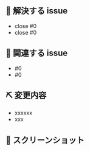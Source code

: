 <!-- Issue 番号がない PR は受け付けません。 -->
<!-- We don't accept PRs which has no Issue ID. -->

## 👏 解決する issue
- close #0
- close #0

## 📝 関連する issue
- #0
- #0

## ⛏ 変更内容
<!-- 変更を端的に箇条書きで -->
<!-- List down your changes concisely -->
- xxxxxx
- xxx

## 📸 スクリーンショット
<!-- スタイルなどの変更の場合はスクリーンショットがあるとレビューしやすいです -->
<!-- Changes in styles would be easier to review with screenshots! -->
